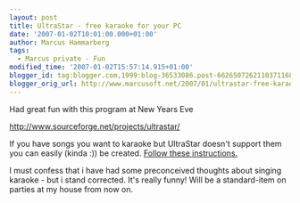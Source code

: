 ```yaml
---
layout: post
title: UltraStar - free karaoke for your PC
date: '2007-01-02T10:01:00.000+01:00'
author: Marcus Hammarberg
tags:
  - Marcus private - Fun
modified_time: '2007-01-02T15:57:14.915+01:00'
blogger_id: tag:blogger.com,1999:blog-36533086.post-6626507262110371168
blogger_orig_url: http://www.marcusoft.net/2007/01/ultrastar-free-karaoke-for-your-pc.html
---
```


Had great fun with this program at New Years Eve

<http://www.sourceforge.net/projects/ultrastar/>

If you have songs you want to karaoke but UltraStar doesn't support them
you can easily (kinda :)) be created. [Follow these
instructions.](http://ultrastarstuff.com/html/makeasong.html)

I must confess that i have had some preconceived thoughts about singing
karaoke - but i stand corrected. It's really funny! Will be a
standard-item on parties at my house from now on.
